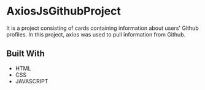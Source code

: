 # AxiosJsGithubProject

<!DOCTYPE html>
<html lang="en">
<head>
    <meta charset="UTF-8">
</head>
<body>
    
  <p>It is a project consisting of cards containing information about users' Github profiles. In this project, axios was used to pull information from Github.</p>
<h2 id="built-with">Built With</h2>
  <ul>
    <li>HTML</li>
    <li>CSS</li>
    <li>JAVASCRIPT</li>
  </ul>
<!--   <p>You can reach to Website, when you are click <a href="https://healtyfoodish.netlify.app/">HERE</a>.</p>

</body>
</html>

<!--Screenshot ![HealthyFoodishprojectgif](healthyfood.gif) -->
